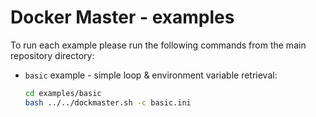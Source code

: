 # Docker Master - examples

To run each example please run the following commands from the main repository directory:
* `basic` example - simple loop & environment variable retrieval:

    ```bash
    cd examples/basic
    bash ../../dockmaster.sh -c basic.ini
    ```
